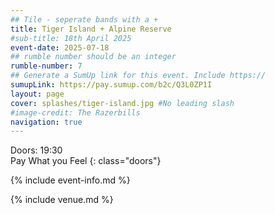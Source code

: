```yaml
---
## Tile - seperate bands with a +
title: Tiger Island + Alpine Reserve
#sub-title: 18th April 2025
event-date: 2025-07-18
## rumble number should be an integer
rumble-number: 7
## Generate a SumUp link for this event. Include https://
sumupLink: https://pay.sumup.com/b2c/Q3L0ZP1I
layout: page
cover: splashes/tiger-island.jpg #No leading slash
#image-credit: The Razerbills
navigation: true
---
```


Doors: 19:30 <br>Pay What you Feel
{: class="doors"}

{% include event-info.md %}

{% include venue.md %}